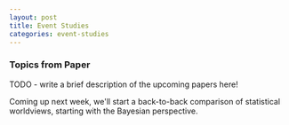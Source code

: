 ```yaml
---
layout: post
title: Event Studies
categories: event-studies
---
```


### Topics from Paper

TODO - write a brief description of the upcoming papers here!

<!--more-->

Coming up next week, we'll start a back-to-back comparison of statistical
worldviews, starting with the Bayesian perspective.
